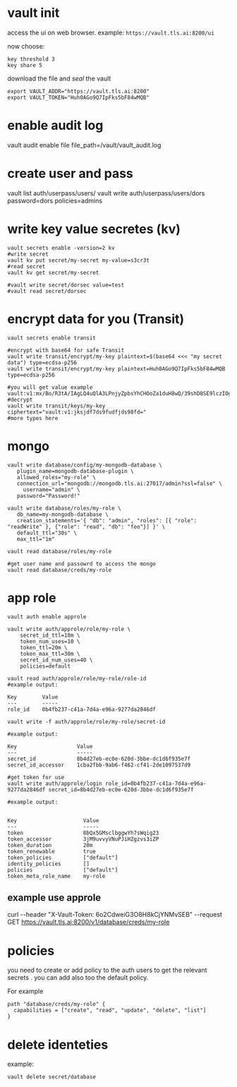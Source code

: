 # vault init
access the ui on web browser. example: ```https://vault.tls.ai:8200/ui```

now choose:
```
key threshold 3
key share 5
```
download the file and *seal* the vault

```
export VAULT_ADDR="https://vault.tls.ai:8200"  
export VAULT_TOKEN="Huh0AGo9Q7IpFks5bF84wMQB"
```

# enable audit log
vault audit enable file file_path=/vault/vault_audit.log


# create user and pass
vault list auth/userpass/users/
vault write auth/userpass/users/dors password=dors policies=admins

# write key value secretes (kv)
```
vault secrets enable -version=2 kv
#write secret
vault kv put secret/my-secret my-value=s3cr3t
#read secret
vault kv get secret/my-secret

#vault write secret/dorsec value=test
#vault read secret/dorsec
```

 
 
 # encrypt data for you (Transit)
 ```
 vault secrets enable transit
 
 #encrypt with base64 for safe Transit
 vault write transit/encrypt/my-key plaintext=$(base64 <<< "my secret data") type=ecdsa-p256
 vault write transit/encrypt/my-key plaintext=Huh0AGo9Q7IpFks5bF84wMQB type=ecdsa-p256
 
 #you will get value example vault:v1:mx/Bo/R3tA/IAgLQ4uQlA3LPnjyZpbsYhCHOoZa1duH8wQ/39shD8SE9lczIOg==
 #decrypt
 vault write transit/keys/my-key ciphertext="vault:v1:jksjdf7ds9fudfjds98fd="
 #more types here
 ```
 
 
 # mongo
 ```
 vault write database/config/my-mongodb-database \
    plugin_name=mongodb-database-plugin \
    allowed_roles="my-role" \
    connection_url="mongodb://mongodb.tls.ai:27017/admin?ssl=false" \
	  username="admin" \
    password="Password!"

vault write database/roles/my-role \
    db_name=my-mongodb-database \
    creation_statements='{ "db": "admin", "roles": [{ "role": "readWrite" }, {"role": "read", "db": "foo"}] }' \
    default_ttl="30s" \
    max_ttl="1m"
	
vault read database/roles/my-role

#get user name and passowrd to access the mongo
vault read database/creds/my-role
```

# app role
```
vault auth enable approle

vault write auth/approle/role/my-role \
    secret_id_ttl=10m \
    token_num_uses=10 \
    token_ttl=20m \
    token_max_ttl=30m \
    secret_id_num_uses=40 \
    policies=default
	
vault read auth/approle/role/my-role/role-id	
#example output:

Key        Value
---        -----
role_id    0b4fb237-c41a-7d4a-e96a-9277da2846df

vault write -f auth/approle/role/my-role/secret-id

#example output:

Key                   Value
---                   -----
secret_id             8b4d27eb-ec0e-620d-3bbe-dc1d6f935e7f
secret_id_accessor    1cba2fbb-9ab6-f462-cf41-2de1097537d9

#get token for use
vault write auth/approle/login role_id=0b4fb237-c41a-7d4a-e96a-9277da2846df secret_id=8b4d27eb-ec0e-620d-3bbe-dc1d6f935e7f
	
#example output:

	
Key                     Value
---                     -----
token                   8bQx5GMsclbggwYh7sWqig23
token_accessor          3jM9uvvyVNuPJiHZgzvs3iZP
token_duration          20m
token_renewable         true
token_policies          ["default"]
identity_policies       []
policies                ["default"]
token_meta_role_name    my-role
```

## example use approle
curl --header "X-Vault-Token: 6o2CdweiG3O8H8kCjYNMvSEB" --request GET https://vault.tls.ai:8200/v1/database/creds/my-role


# policies
you need to create or add policy to the auth users to get the relevant secrets . you can add also too the default policy.

For example
```
path "database/creds/my-role" {
  capabilities = ["create", "read", "update", "delete", "list"]
}
```

# delete identeties
example:
```
vault delete secret/database
```    
